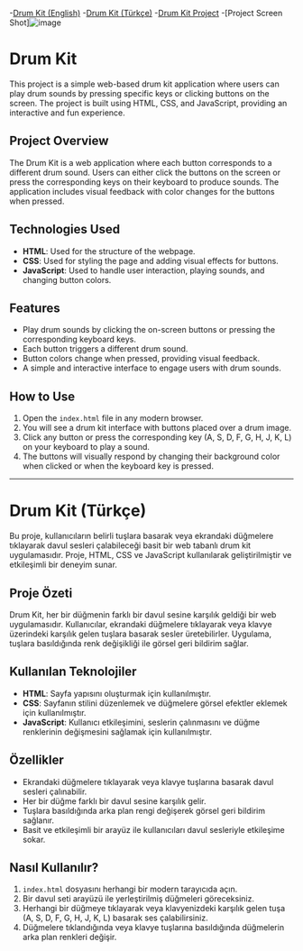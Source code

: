 -[Drum Kit (English)](#drum-kit)
-[Drum Kit (Türkçe)](#drum-kit-türkçe)
-[Drum Kit Project](https://nihatnadir.github.io/FrontEndBootcamp/)
-[Project Screen Shot]![image](https://github.com/user-attachments/assets/29ba9c30-1866-4a02-b93b-f544c80414d5)


# Drum Kit

This project is a simple web-based drum kit application where users can play drum sounds by pressing specific keys or clicking buttons on the screen. The project is built using HTML, CSS, and JavaScript, providing an interactive and fun experience.

## Project Overview

The Drum Kit is a web application where each button corresponds to a different drum sound. Users can either click the buttons on the screen or press the corresponding keys on their keyboard to produce sounds. The application includes visual feedback with color changes for the buttons when pressed.

## Technologies Used

- **HTML**: Used for the structure of the webpage.
- **CSS**: Used for styling the page and adding visual effects for buttons.
- **JavaScript**: Used to handle user interaction, playing sounds, and changing button colors.

## Features

- Play drum sounds by clicking the on-screen buttons or pressing the corresponding keyboard keys.
- Each button triggers a different drum sound.
- Button colors change when pressed, providing visual feedback.
- A simple and interactive interface to engage users with drum sounds.

## How to Use

1. Open the `index.html` file in any modern browser.
2. You will see a drum kit interface with buttons placed over a drum image.
3. Click any button or press the corresponding key (A, S, D, F, G, H, J, K, L) on your keyboard to play a sound.
4. The buttons will visually respond by changing their background color when clicked or when the keyboard key is pressed.

---

# Drum Kit (Türkçe)

Bu proje, kullanıcıların belirli tuşlara basarak veya ekrandaki düğmelere tıklayarak davul sesleri çalabileceği basit bir web tabanlı drum kit uygulamasıdır. Proje, HTML, CSS ve JavaScript kullanılarak geliştirilmiştir ve etkileşimli bir deneyim sunar.

## Proje Özeti

Drum Kit, her bir düğmenin farklı bir davul sesine karşılık geldiği bir web uygulamasıdır. Kullanıcılar, ekrandaki düğmelere tıklayarak veya klavye üzerindeki karşılık gelen tuşlara basarak sesler üretebilirler. Uygulama, tuşlara basıldığında renk değişikliği ile görsel geri bildirim sağlar.

## Kullanılan Teknolojiler

- **HTML**: Sayfa yapısını oluşturmak için kullanılmıştır.
- **CSS**: Sayfanın stilini düzenlemek ve düğmelere görsel efektler eklemek için kullanılmıştır.
- **JavaScript**: Kullanıcı etkileşimini, seslerin çalınmasını ve düğme renklerinin değişmesini sağlamak için kullanılmıştır.

## Özellikler

- Ekrandaki düğmelere tıklayarak veya klavye tuşlarına basarak davul sesleri çalınabilir.
- Her bir düğme farklı bir davul sesine karşılık gelir.
- Tuşlara basıldığında arka plan rengi değişerek görsel geri bildirim sağlanır.
- Basit ve etkileşimli bir arayüz ile kullanıcıları davul sesleriyle etkileşime sokar.

## Nasıl Kullanılır?

1. `index.html` dosyasını herhangi bir modern tarayıcıda açın.
2. Bir davul seti arayüzü ile yerleştirilmiş düğmeleri göreceksiniz.
3. Herhangi bir düğmeye tıklayarak veya klavyenizdeki karşılık gelen tuşa (A, S, D, F, G, H, J, K, L) basarak ses çalabilirsiniz.
4. Düğmelere tıklandığında veya klavye tuşlarına basıldığında düğmelerin arka plan renkleri değişir.

